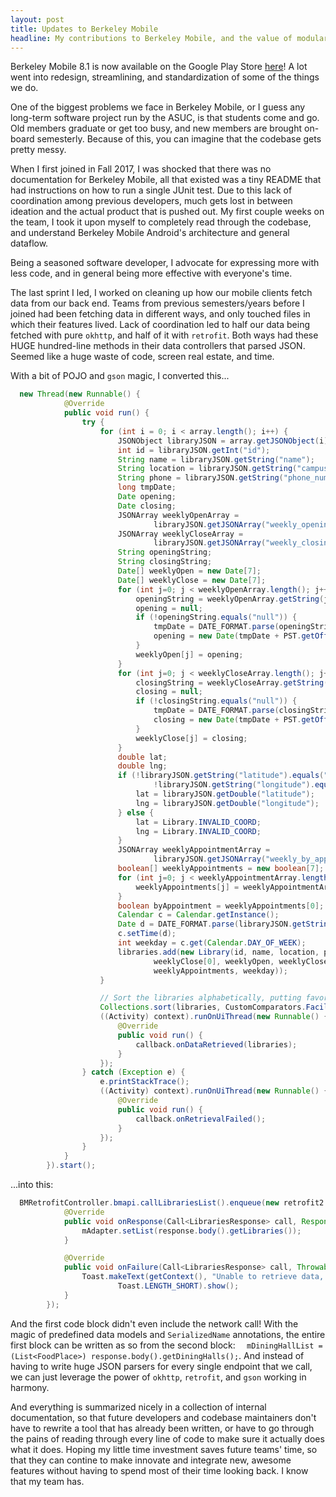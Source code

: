 ```yaml
---
layout: post
title: Updates to Berkeley Mobile
headline: My contributions to Berkeley Mobile, and the value of modularization and standardization.
---
```


<p class="message">
Berkeley Mobile 8.1 is now available on the Google Play Store <a href="https://play.google.com/store/apps/details?id=com.asuc.asucmobile&hl=en">here</a>! A lot went into redesign, streamlining, and standardization of some of the things we do.
</p>

One of the biggest problems we face in Berkeley Mobile, or I guess any long-term software project run by the ASUC, is that students come and go. Old members graduate or get too busy, and new members are brought on-board semesterly. Because of this, you can imagine that the codebase gets pretty messy.

When I first joined in Fall 2017, I was shocked that there was no documentation for Berkeley Mobile, all that existed was a tiny README that had instructions on how to run a single JUnit test. Due to this lack of coordination among previous developers, much gets lost in between ideation and the actual product that is pushed out. My first couple weeks on the team, I took it upon myself to completely read through the codebase, and understand Berkeley Mobile Android's architecture and general dataflow. 

<p class="message">
Being a seasoned software developer, I advocate for expressing more with less code, and in general being more effective with everyone's time. 
</p>

The last sprint I led, I worked on cleaning up how our mobile clients fetch data from our back end. Teams from previous semesters/years before I joined had been fetching data in different ways, and only touched files in which their features lived. Lack of coordination led to half our data being fetched with pure `okhttp`, and half of it with `retrofit`. Both ways had these HUGE hundred-line methods in their data controllers that parsed JSON. Seemed like a huge waste of code, screen real estate, and time.

With a bit of POJO and `gson` magic, I converted this...

```java
  new Thread(new Runnable() {
            @Override
            public void run() {
                try {
                    for (int i = 0; i < array.length(); i++) {
                        JSONObject libraryJSON = array.getJSONObject(i);
                        int id = libraryJSON.getInt("id");
                        String name = libraryJSON.getString("name");
                        String location = libraryJSON.getString("campus_location");
                        String phone = libraryJSON.getString("phone_number");
                        long tmpDate;
                        Date opening;
                        Date closing;
                        JSONArray weeklyOpenArray =
                                libraryJSON.getJSONArray("weekly_opening_times");
                        JSONArray weeklyCloseArray =
                                libraryJSON.getJSONArray("weekly_closing_times");
                        String openingString;
                        String closingString;
                        Date[] weeklyOpen = new Date[7];
                        Date[] weeklyClose = new Date[7];
                        for (int j=0; j < weeklyOpenArray.length(); j++) {
                            openingString = weeklyOpenArray.getString(j);
                            opening = null;
                            if (!openingString.equals("null")) {
                                tmpDate = DATE_FORMAT.parse(openingString).getTime();
                                opening = new Date(tmpDate + PST.getOffset(tmpDate));
                            }
                            weeklyOpen[j] = opening;
                        }
                        for (int j=0; j < weeklyCloseArray.length(); j++) {
                            closingString = weeklyCloseArray.getString(j);
                            closing = null;
                            if (!closingString.equals("null")) {
                                tmpDate = DATE_FORMAT.parse(closingString).getTime();
                                closing = new Date(tmpDate + PST.getOffset(tmpDate));
                            }
                            weeklyClose[j] = closing;
                        }
                        double lat;
                        double lng;
                        if (!libraryJSON.getString("latitude").equals("null") &&
                                !libraryJSON.getString("longitude").equals("null")) {
                            lat = libraryJSON.getDouble("latitude");
                            lng = libraryJSON.getDouble("longitude");
                        } else {
                            lat = Library.INVALID_COORD;
                            lng = Library.INVALID_COORD;
                        }
                        JSONArray weeklyAppointmentArray =
                                libraryJSON.getJSONArray("weekly_by_appointment");
                        boolean[] weeklyAppointments = new boolean[7];
                        for (int j=0; j < weeklyAppointmentArray.length(); j++) {
                            weeklyAppointments[j] = weeklyAppointmentArray.getBoolean(j);
                        }
                        boolean byAppointment = weeklyAppointments[0];
                        Calendar c = Calendar.getInstance();
                        Date d = DATE_FORMAT.parse(libraryJSON.getString("updated_at"));
                        c.setTime(d);
                        int weekday = c.get(Calendar.DAY_OF_WEEK);
                        libraries.add(new Library(id, name, location, phone, weeklyOpen[0],
                                weeklyClose[0], weeklyOpen, weeklyClose, lat, lng, byAppointment,
                                weeklyAppointments, weekday));
                    }

                    // Sort the libraries alphabetically, putting favorites at top
                    Collections.sort(libraries, CustomComparators.FacilityComparators.getSortByFavoriteLibrary(context));
                    ((Activity) context).runOnUiThread(new Runnable() {
                        @Override
                        public void run() {
                            callback.onDataRetrieved(libraries);
                        }
                    });
                } catch (Exception e) {
                    e.printStackTrace();
                    ((Activity) context).runOnUiThread(new Runnable() {
                        @Override
                        public void run() {
                            callback.onRetrievalFailed();
                        }
                    });
                }
            }
        }).start();
```

...into this:



```java
  BMRetrofitController.bmapi.callLibrariesList().enqueue(new retrofit2.Callback<LibrariesResponse>() {
            @Override
            public void onResponse(Call<LibrariesResponse> call, Response<LibrariesResponse> response) {
                mAdapter.setList(response.body().getLibraries());
            }

            @Override
            public void onFailure(Call<LibrariesResponse> call, Throwable t) {
                Toast.makeText(getContext(), "Unable to retrieve data, please try again",
                        Toast.LENGTH_SHORT).show();
            }
        });
```

And the first code block didn't even include the network call! With the magic of predefined data models and `SerializedName` annotations, the entire first block can be written as so from the second block: `  mDiningHallList = (List<FoodPlace>) response.body().getDiningHalls();`. And instead of having to write huge JSON parsers for every single endpoint that we call, we can just leverage the power of `okhttp`, `retrofit`, and `gson` working in harmony.

And everything is summarized nicely in a collection of internal documentation, so that future developers and codebase maintainers don't have to rewrite a tool that has already been written, or have to go through the pains of reading through every line of code to make sure it actually does what it does. Hoping my little time investment saves future teams' time, so that they can contine to make innovate and integrate new, awesome features without having to spend most of their time looking back. I know that my team has.